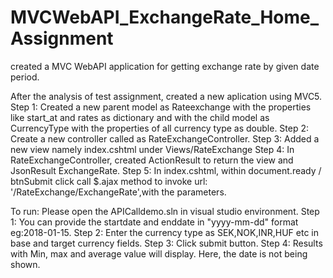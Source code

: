 # MVCWebAPI_ExchangeRate_Home_Assignment
created a MVC WebAPI application for getting exchange rate by given date period.

After the analysis of test assignment, created a new aplication using MVC5.
Step 1: Created a new parent model as Rateexchange with the properties like start_at and rates as dictionary and with the child model as CurrencyType with the properties of all currency type as double.
Step 2: Create a new controller called as RateExchangeController.
Step 3: Added a new view namely index.cshtml under Views/RateExchange
Step 4: In RateExchangeController, created ActionResult to return the view and JsonResult ExchangeRate.
Step 5: In index.cshtml, within document.ready / btnSubmit click call 
        $.ajax method to invoke url: '/RateExchange/ExchangeRate',with the parameters.
        
To run:
Please open the APICalldemo.sln in visual studio environment.
Step 1: You can provide the startdate and enddate in "yyyy-mm-dd" format eg:2018-01-15.
Step 2: Enter the currency type as SEK,NOK,INR,HUF etc in base and target currency fields.
Step 3: Click submit button.
Step 4: Results with Min, max and average value will display. Here, the date is not being shown.

